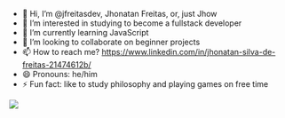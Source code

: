 - 👋 Hi, I’m @jfreitasdev, Jhonatan Freitas, or, just Jhow
- 👀 I’m interested in studying to become a fullstack developer
- 🌱 I’m currently learning JavaScript
- 💞️ I’m looking to collaborate on beginner projects
- 📫 How to reach me?  https://www.linkedin.com/in/jhonatan-silva-de-freitas-21474612b/
- 😄 Pronouns: he/him
- ⚡ Fun fact: like to study philosophy and playing games on free time

<img src="/assets/jfreitasdev/octocat-1732123999813.png">
